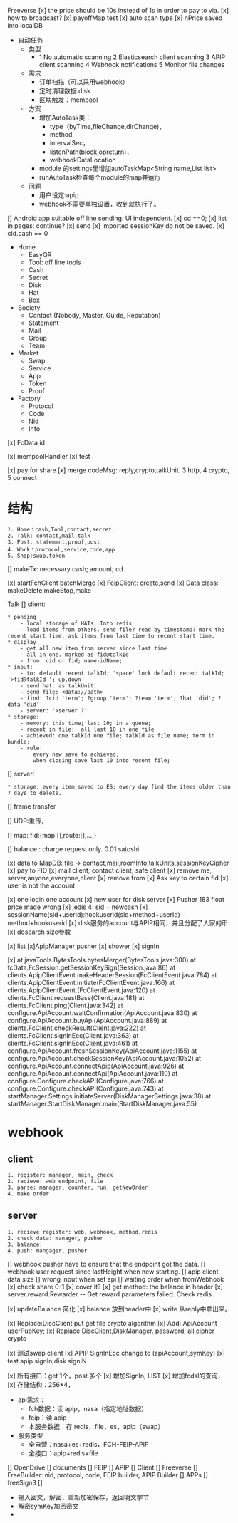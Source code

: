 Freeverse
[x] the price should be 10s instead of 1s in order to pay to via. 
[x] how to broadcast?
[x] payoffMap test
[x] auto scan type
[x] nPrice saved into localDB

* 自动任务
  - 类型
    - 1 No automatic scanning
      2 Elasticsearch client scanning
      3 APIP client scanning
      4 Webhook notifications
      5 Monitor file changes
  - 需求
    - 订单扫描（可以采用webhook）
    - 定时清理数据 disk
    - 区块触发：mempool
  - 方案
    - 增加AutoTask类：
      - type（byTime,fileChange,dirChange)，
      - method,
      - intervalSec，
      - listenPath(block,opreturn)，
      - webhookDataLocation
    - module 的settings里增加autoTaskMap<String name,List<AutoTask> list>
    - runAutoTask检查每个module的map并运行
  - 问题
    - 用户设定:apip
    - webhook不需要单独设置，收到就执行了。


[] Android app suitable off line sending. UI independent.
[x] cd ==0;
[x] list in pages: continue?
[x] send
[x] imported sessionKey do not be saved.
[x] cid.cash == 0
* Home
    * EasyQR
    * Tool: off line tools
    * Cash
    * Secret
    * Disk
    * Hat
    * Box
* Society
    * Contact (Nobody, Master, Guide, Reputation)
    * Statement
    * Mail
    * Group
    * Team
* Market
    * Swap
    * Service
    * App
    * Token
    * Proof
* Factory
    * Protocol
    * Code
    * Nid
    * Info



[x] FcData id

[x] mempoolHandler
[x] test


[x] pay for share
[x] merge codeMsg: reply,crypto,talkUnit. 3 http, 4 crypto, 5 connect

# 结构
    1. Home：cash,Tool,contact,secret,
    2. Talk: contact,mail,talk
    3. Post: statement,proof,post
    4. Work：protocol,service,code,app
    5. Shop:swap,token
[] makeTx: necessary cash; amount; cd

[x] startFchClient batchMerge
[x] FeipClient: create,send
[x] Data class: makeDelete,makeStop,make

Talk
[] client:
    
    * pending
        - local storage of HATs. Into redis
        - load items from others. send file? read by timestamp? mark the recent start time. ask items from last time to recent start time.
    * display
        - get all new item from server since last time
        - all in one. marked as fid@talkId
        - from: cid or fid; name-idName; 
    * input:
        - to: default recent talkId; 'space' lock default recent talkId; '>fid@talkId '; up,down
        - send hat: as talkUnit
        - send file: <data://path> 
        - find: ?cid 'term'; ?group 'term'; ?team 'term'; ?hat 'did'; ?data 'did'
        - server: '>server ?'
    * storage:
        - memory: this time; last 10; in a queue;
        - recent in file:  all last 10 in one file
        - achieved: one talkId one file; talkId as file name; term in bundle; 
        - rule: 
            every new save to achieved; 
            when closing save last 10 into recent file;

[] server:

    * storage: every item saved to ES; every day find the items older than 7 days to delete.
[] frame
    transfer 

[] UDP:重传，

[] map: fid:{map:[],route:[],...,}

[] balance : charge request only. 0.01 satoshi


[x] data to MapDB:
file -> contact,mail,roomInfo,talkUnits,sessionKeyCipher
[x] pay to FID
[x] mail client; contact client; safe client
[x] remove me, server,anyone,everyone,client
[x] remove from
[x] Ask key to certain fid
[x] user is not the account

[x] one login one account
[x] new user for disk server
[x] Pusher 183 float price made wrong
[x] jedis 4: sid + newcash
[x] sessionName(sid+userId):hookuserid(sid+method+userId)--method+hookuserid
[x] disk服务的account与APIP相同，并且分配了人家的币
[x] dosearch size参数


[x] list
[x]ApipManager pusher
[x] shower
[x] signIn

[x] at javaTools.BytesTools.bytesMerger(BytesTools.java:300)
        at fcData.FcSession.getSessionKeySign(Session.java:86)
        at clients.ApipClientEvent.makeHeaderSession(FcClientEvent.java:784)
        at clients.ApipClientEvent.initiate(FcClientEvent.java:166)
        at clients.ApipClientEvent.<init>(FcClientEvent.java:120)
        at clients.FcClient.requestBase(Client.java:181)
        at clients.FcClient.ping(Client.java:342)
        at configure.ApiAccount.waitConfirmation(ApiAccount.java:830)
        at configure.ApiAccount.buyApi(ApiAccount.java:889)
        at clients.FcClient.checkResult(Client.java:222)
        at clients.FcClient.signInEcc(Client.java:363)
        at clients.FcClient.signInEcc(Client.java:461)
        at configure.ApiAccount.freshSessionKey(ApiAccount.java:1155)
        at configure.ApiAccount.checkSessionKey(ApiAccount.java:1052)
        at configure.ApiAccount.connectApip(ApiAccount.java:926)
        at configure.ApiAccount.connectApi(ApiAccount.java:110)
        at configure.Configure.checkAPI(Configure.java:766)
        at configure.Configure.checkAPI(Configure.java:743)
        at startManager.Settings.initiateServer(DiskManagerSettings.java:38)
        at startManager.StartDiskManager.main(StartDiskManager.java:55)

# webhook
## client
    1. register: manager, main, check
    2. recieve: web endpoint, file
    3. parse: manager, counter, run, getNewOrder 
    4. make order
## server
    1. recieve register: web, webhook, method,redis
    2. check data: manager, pusher
    3. balance:
    4. push: mangager, pusher

[] webhook pusher have to ensure that the endpoint got the data.
[] webhook user request since lastHeight when new starting.
[] apip client data size
[] wrong input when set api
[] waiting order when fromWebhook
[x] check share 0-1
[x] cover it?
[x] get method: the balance in header
[x] server.reward.Rewarder -- Get reward parameters failed. Check redis.

[x] updateBalance 简化
[x] balance 放到header中
[x] write 从reply中拿出来。

[x] Replace:DiscClient put get file crypto algorithm
[x] Add: ApiAccount userPubKey;
[x] Replace:DiscClient,DiskManager. password, all cipher crypto

[x] 测试swap client
[x] APIP SignInEcc change to (apiAccount,symKey)
[x] test apip signIn,disk signIN

[x] 所有接口：get 1个，post 多个
[x] 增加SignIn, LIST
[x] 增加fcdsl的查询，
[x] 存储结构：256*4，
* api需求：
  * fch数据：读 apip，nasa（指定地址数据）
  * feip：读 apip
  * 本服务数据：存 redis，file，es，apip（swap）
* 服务类型
  * 全自营：nasa+es+redis，FCH-FEIP-APIP
  * 全接口：apip+redis+file

[] OpenDrive
[] documents
    [] FEIP
    [] APIP
[] Client
    [] Freeverse
    [] FreeBuilder: nid, protocol, code, FEIP builder, APIP Builder
[] APPs
    [] freeSign3
    [] 

* 输入密文，解密，重新加密保存，返回明文字节
* 解密symKey加密密文
* 